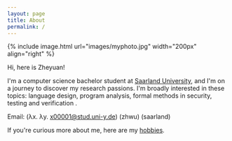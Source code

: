 ```yaml
---
layout: page
title: About
permalink: /
---
```

{% include image.html url="images/myphoto.jpg" width="200px" align="right" %}

Hi, here is Zheyuan! 

I'm a computer science bachelor student at [Saarland University], and I'm on a journey to discover my research passions. I'm broadly interested in these topics: 
language design,
program analysis, 
formal methods in security, 
testing and verification
.

<!-- I enjoy learning new abstract theories at university and would like to find more motivation through practice. So I am currently looking for a student job in coding, for any ideas or information please feel free to [email me] :D -->

Email: (λx. λy. x00001@stud.uni-y.de) (zhwu) (saarland)

If you're curious more about me, here are my [hobbies].

[Saarland University]: https://saarland-informatics-campus.de/

[drop me an email]: mailto:zhwu00001@stud.uni-saarland.de

[hobbies]: /misc/